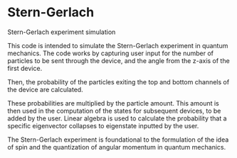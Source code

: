 # Stern-Gerlach
Stern-Gerlach experiment simulation

This code is intended to simulate the Stern-Gerlach experiment in quantum mechanics.
The code works by capturing user input for the number of particles to be sent through the device,
and the angle from the z-axis of the first device.

Then, the probability of the particles exiting the top and bottom channels of the device are calculated. 

These probabilities are multiplied by the particle amount. This amount is then used in the computation of the states for subsequent devices, to be added by the user. Linear algebra is used to calculate the probability that a specific eigenvector collapses to eigenstate inputted by the user.

The Stern-Gerlach experiment is foundational to the formulation of the idea of spin and the quantization of angular momentum in quantum mechanics.
